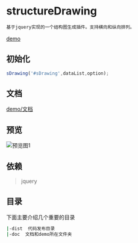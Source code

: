 # structureDrawing
``` bash
基于jquery实现的一个结构图生成插件。支持横向和纵向排列。
```
[demo]( https://zhangzicao.github.io/structureDrawing)

## 初始化
``` javascript
sDrawing('#sDrawing',dataList,option);
```

## 文档
[demo/文档]( https://zhangzicao.github.io/structureDrawing)

## 预览
![预览图1](../previewImages/demo.png)

## 依赖
> jquery


## 目录
下面主要介绍几个重要的目录

``` bash
|-dist  代码发布目录
|-doc  文档和demo所在文件夹
```